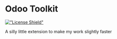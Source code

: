 # Odoo Toolkit

[!["License Shield"](https://img.shields.io/badge/license-%F0%9F%A7%8BBUBBLETEA--WARE-pink)](https://github.com/keyboard-slayer/bubbletea-ware)

A silly little extension to make my work slightly faster
